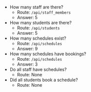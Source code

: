 - How many staff are there?
  - Route: `/api/staff_members`
  - Answer: 5
- How many students are there?
  - Route: `/api/students`
  - Answer: 5
- How many schedules exist?
  - Route: `/api/schedules`
  - Answer: 9
- How many schedules have bookings?
  - Route: `/api/schedules`
  - Answer: 3
- Do all staff have schedules?
  - Route: None
- Did all students book a schedule?
  - Route: None